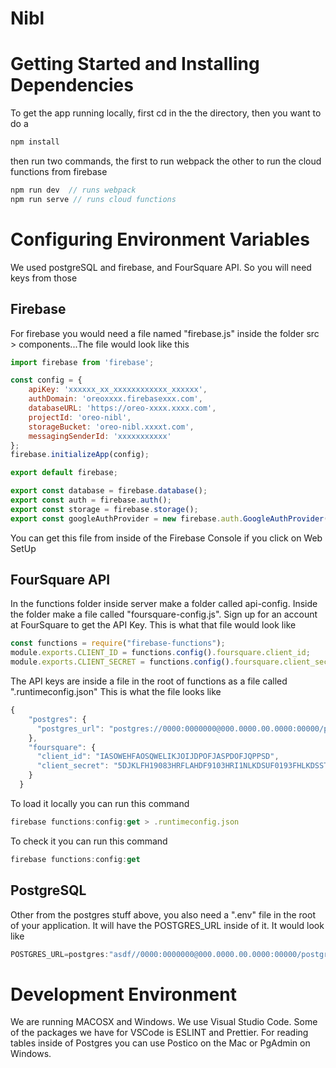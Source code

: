 # Nibl
# Getting Started and Installing Dependencies


To get the app running locally, first cd in the the directory, then you want to do a 

```javascript
npm install
```
then run two commands, the first to run webpack the other to run the cloud functions from firebase

```javascript
npm run dev  // runs webpack
npm run serve // runs cloud functions
```


# Configuring Environment Variables
We used postgreSQL and firebase, and FourSquare API. So you will need keys from those


## Firebase
For firebase you would need a file named "firebase.js" inside the folder src > components...The file would look like this



```javascript
import firebase from 'firebase';

const config = {
	apiKey: 'xxxxxx_xx_xxxxxxxxxxxx_xxxxxx',
	authDomain: 'oreoxxxx.firebasexxx.com',
	databaseURL: 'https://oreo-xxxx.xxxx.com',
	projectId: 'oreo-nibl',
	storageBucket: 'oreo-nibl.xxxxt.com',
	messagingSenderId: 'xxxxxxxxxxx'
};
firebase.initializeApp(config);

export default firebase;

export const database = firebase.database();
export const auth = firebase.auth();
export const storage = firebase.storage();
export const googleAuthProvider = new firebase.auth.GoogleAuthProvider();

```


You can get this file from inside of the Firebase Console if you click on Web SetUp


## FourSquare API 


In the functions folder inside server make a folder called api-config. Inside the folder make a file called "foursquare-config.js". Sign up for an account at FourSquare to get the API Key. This is what that file would look like



```javascript
const functions = require("firebase-functions");
module.exports.CLIENT_ID = functions.config().foursquare.client_id;
module.exports.CLIENT_SECRET = functions.config().foursquare.client_secret;
```


The API keys are inside a file in the root of functions as a file called ".runtimeconfig.json" This is what the file looks like 



```javascript
{
    "postgres": {
      "postgres_url": "postgres://0000:0000000@000.0000.00.0000:00000/postgres"
    },
    "foursquare": {
      "client_id": "IASOWEHFAOSQWELIKJOIJDPOFJASPDOFJQPPSD",
      "client_secret": "5DJKLFH19083HRFLAHDF9103HRI1NLKDSUF0193FHLKDSSTES0PZ"
    }
  }
```


To load it locally you can run this command

```javascript
firebase functions:config:get > .runtimeconfig.json
```


To check it you can run this command 

```javascript
firebase functions:config:get
```
## PostgreSQL


Other from the postgres stuff above, you also need a ".env" file in the root of your application. It will have the POSTGRES_URL inside of it. It would look like 

```javascript
POSTGRES_URL=postgres:"asdf//0000:0000000@000.0000.00.0000:00000/postgres"
```






# Development Environment
We are running MACOSX and Windows. We use Visual Studio Code. Some of the packages we have for VSCode is ESLINT and Prettier.  For reading tables inside of Postgres you can use Postico on the Mac or PgAdmin on Windows. 






















